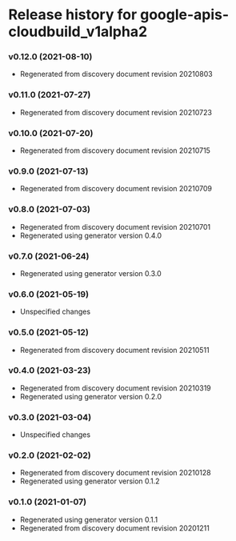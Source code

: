 # Release history for google-apis-cloudbuild_v1alpha2

### v0.12.0 (2021-08-10)

* Regenerated from discovery document revision 20210803

### v0.11.0 (2021-07-27)

* Regenerated from discovery document revision 20210723

### v0.10.0 (2021-07-20)

* Regenerated from discovery document revision 20210715

### v0.9.0 (2021-07-13)

* Regenerated from discovery document revision 20210709

### v0.8.0 (2021-07-03)

* Regenerated from discovery document revision 20210701
* Regenerated using generator version 0.4.0

### v0.7.0 (2021-06-24)

* Regenerated using generator version 0.3.0

### v0.6.0 (2021-05-19)

* Unspecified changes

### v0.5.0 (2021-05-12)

* Regenerated from discovery document revision 20210511

### v0.4.0 (2021-03-23)

* Regenerated from discovery document revision 20210319
* Regenerated using generator version 0.2.0

### v0.3.0 (2021-03-04)

* Unspecified changes

### v0.2.0 (2021-02-02)

* Regenerated from discovery document revision 20210128
* Regenerated using generator version 0.1.2

### v0.1.0 (2021-01-07)

* Regenerated using generator version 0.1.1
* Regenerated from discovery document revision 20201211

